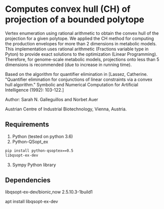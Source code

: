 # Computes convex hull (CH) of projection of a bounded polytope

Vertex enumeration using rational arithmetic to obtain the convex hull of the projection for a given polytope. We applied the CH method for computing the production envelopes for more than 2 dimensions in metabolic models. This implementation uses rational arithmetic (Fractions variable type in Pyton) to provide exact solutions to the optimization (Linear Programming). Therefore, for genome-scale metabolic models, projections onto less than 5 dimensions is recommended (due to increase in running time). 
 
Based on the algorithm for quantifier elimination in 
[Lassez, Catherine. "Quantifier elimination for conjunctions of linear constraints via a convex hull algorithm." Symbolic and Numerical Computation for Artificial Intelligence (1992): 103-122.]

Author: Sarah N. Galleguillos and Norbet Auer

Austrian Centre of Industrial Biotechnology, Vienna, Austria.

## Requirements
1. Python (tested on python 3.6)
2. Python-QSopt_ex 

~~~bash 
pip install python-qsoptex==0.5
libqsopt-ex-dev
~~~

3. Sympy Python library

## Dependencies

libqsopt-ex-dev/bionic,now 2.5.10.3-1build1

apt install libqsopt-ex-dev



